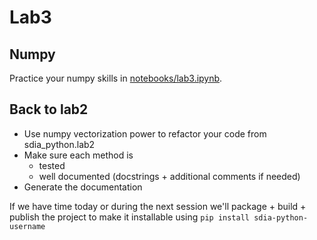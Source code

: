 # Lab3

## Numpy

Practice your numpy skills in [notebooks/lab3.ipynb](../../notebooks/lab3.ipynb).

## Back to lab2

- Use numpy vectorization power to refactor your code from sdia_python.lab2
- Make sure each method is
  - tested
  - well documented (docstrings + additional comments if needed)
- Generate the documentation

If we have time today or during the next session we'll package + build + publish the project to make it installable using `pip install sdia-python-username`
